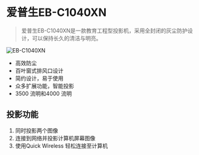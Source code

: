 # 爱普生EB-C1040XN
> 爱普生EB-C1040XN是一款教育工程型投影机，采用全封闭的灰尘防护设计，可以保持长久的清洁与明亮。

![EB-C1040XN](http://www.epson.com.cn/resource/images/Product/0d/0dbf63db-adf4-4c4b-b21f-6d17dbbd2316/prd_2.1.png "EB-C1040XN")

* 高效防尘
* 百叶窗式排风口设计
* 简约设计，易于使用
* 众多扩展功能，智能投影
* 3500 流明和4000 流明

## 投影功能
1. 同时投影两个图像
2. 连接到网络并投影计算机屏幕图像
3. 使用Quick Wireless 轻松连接至计算机